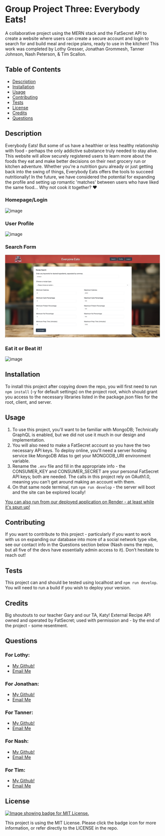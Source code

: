 # Group Project Three: Everybody Eats!
A collaborative project using the MERN stack and the FatSecret API to create a website where users can create a secure account and login to search for and build meal and recipe plans, ready to use in the kitchen! This work was completed by Lothy Gresser, Jonathan Grommesh, Tanner Johnson, Nash Peterson, &amp; Tim Scallon.

  ## Table of Contents
  - [Description](#description)
  - [Installation](#installation)
  - [Usage](#usage)
  - [Contributing](#contributing)
  - [Tests](#tests)
  - [License](#license)
  - [Credits](#credits)
  - [Questions](#questions)

  ## Description
  Everybody Eats! But some of us have a healthier or less healthy relationship with food - perhaps the only addictive substance truly needed to stay alive. This website will allow securely registered users to learn more about the foods they eat and make better decisions on their next grocery run or kitchen adventure. Whether you're a nutrition guru already or just getting back into the swing of things, Everybody Eats offers the tools to succeed nutritionally! In the future, we have considered the potential for expanding the profile and setting up romantic 'matches' between users who have liked the same food... Why not cook it together? ❤️

  ### Homepage/Login
  ![image](./screenshots/login.png)
  ### User Profile
  ![image](./screenshots/profile.png)
  ### Search Form
  ![image](./screenshots/search.png)
  ### Eat it or Beat it!
  ![image](./screenshots/eatitorbeatit.png)


  ## Installation
  To install this project after copying down the repo, you will first need to run `npm install` (-y for default settings) on the project root, which should grant you access to the necessary libraries listed in the package.json files for the root, client, and server.

  ## Usage
  1. To use this project, you'll want to be familiar with MongoDB; Technically GraphQL is enabled, but we did not use it much in our design and implementation.
  2. You will also need to make a FatSecret account so you have the two necessary API keys. To deploy online, you'll need a server hosting service like MongoDB Atlas to get your MONGODB_URI environment variable.
  3. Rename the `.env` file and fill in the appropriate info - the CONSUMER_KEY and CONSUMER_SECRET are your personal FatSecret API keys; both are needed. The calls in this project rely on OAuth1.0, meaning you can't get around making an account with them.
  5. On that same node terminal, run `npm run develop` - the server will boot and the site can be explored locally!

  [You can also run from our deployed application on Render - at least while it's spun up!](https://project-03-yel1.onrender.com)

  ## Contributing
  If you want to contribute to this project - particularly if you want to work with us on expanding our database into more of a social network type vibe, see our contact info in the Questions section below (Nash owns the repo, but all five of the devs have essentially admin access to it). Don’t hesitate to reach out!

  ## Tests
  This project can and should be tested using localhost and `npm run develop`. You will need to run a build if you wish to deploy your version.
  
  ## Credits
  Big shoutouts to our teacher Gary and our TA, Katy!
  External Recipe API owned and operated by FatSecret; used with permission and - by the end of the project - some resentment.

  ## Questions
  ### For Lothy:
  - [My Github!](https://github.com/lothylg)
  - [Email Me](mailto:lothygresser@gmail.com?subject=Hello!)
  ### For Jonathan:
  - [My Github!](https://github.com/JonGrom)
  - [Email Me](mailto:grommeshjonathan@gmail.com?subject=Hello!)
  ### For Tanner:
  - [My Github!](https://github.com/tjjohnson76)
  - [Email Me](mailto:tannerjohnson08@gmail.com?subject=Hello!)
  ### For Nash:
  - [My Github!](https://github.com/TeutonicTed)
  - [Email Me](mailto:npeters021@gmail.com?subject=Hello!)
  ### For Tim:
  - [My Github!](https://www.github.com/floatingpoint-exaflop)
  - [Email Me](mailto:timscallon1@gmail.com?subject=Hello!)

  ## License
  [![Image showing badge for MIT License.](https://img.shields.io/badge/License-MIT_License-blue)](https://mit-license.org/)
  
  This project is using the MIT License. Please click the badge icon for more information, or refer directly to the LICENSE in the repo.